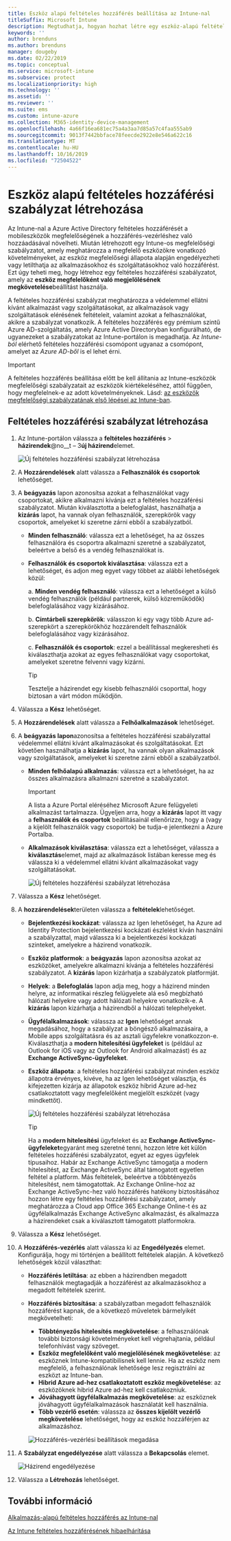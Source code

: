```yaml
---
title: Eszköz alapú feltételes hozzáférés beállítása az Intune-nal
titleSuffix: Microsoft Intune
description: Megtudhatja, hogyan hozhat létre egy eszköz-alapú feltételes hozzáférési szabályzatot az eszközök megfelelőségének és a mobileszközök felügyeletének Microsoft Intune alapján.
keywords: ''
author: brenduns
ms.author: brenduns
manager: dougeby
ms.date: 02/22/2019
ms.topic: conceptual
ms.service: microsoft-intune
ms.subservice: protect
ms.localizationpriority: high
ms.technology: ''
ms.assetid: ''
ms.reviewer: ''
ms.suite: ems
ms.custom: intune-azure
ms.collection: M365-identity-device-management
ms.openlocfilehash: 4a66f16ea681ec75a4a3aa7d85a57c4faa555ab9
ms.sourcegitcommit: 9013f7442bbface78feecde2922e8e546a622c16
ms.translationtype: MT
ms.contentlocale: hu-HU
ms.lasthandoff: 10/16/2019
ms.locfileid: "72504522"
---
```

# <a name="create-a-device-based-conditional-access-policy"></a>Eszköz alapú feltételes hozzáférési szabályzat létrehozása

Az Intune-nal a Azure Active Directory feltételes hozzáférését a mobileszközök megfelelőségének a hozzáférés-vezérléshez való hozzáadásával növelheti. Miután létrehozott egy Intune-os megfelelőségi szabályzatot, amely meghatározza a megfelelő eszközökre vonatkozó követelményeket, az eszköz megfelelőségi állapota alapján engedélyezheti vagy letilthatja az alkalmazásokhoz és szolgáltatásokhoz való hozzáférést. Ezt úgy teheti meg, hogy létrehoz egy feltételes hozzáférési szabályzatot, amely az **eszköz megfelelőként való megjelölésének megkövetelése**beállítást használja.  

A feltételes hozzáférési szabályzat meghatározza a védelemmel ellátni kívánt alkalmazást vagy szolgáltatásokat, az alkalmazások vagy szolgáltatások elérésének feltételeit, valamint azokat a felhasználókat, akikre a szabályzat vonatkozik. A feltételes hozzáférés egy prémium szintű Azure AD-szolgáltatás, amely Azure Active Directoryban konfigurálható, de ugyanezeket a szabályzatokat az Intune-portálon is megadhatja. Az *Intune-ból* elérhető feltételes hozzáférési csomópont ugyanaz a csomópont, amelyet az *Azure AD-ből* is el lehet érni.  

> [!IMPORTANT]
> A feltételes hozzáférés beállítása előtt be kell állítania az Intune-eszközök megfelelőségi szabályzatait az eszközök kiértékeléséhez, attól függően, hogy megfelelnek-e az adott követelményeknek. Lásd: [az eszközök megfelelőségi szabályzatának első lépései az Intune-ban](device-compliance-get-started.md).

## <a name="create-conditional-access-policy"></a>Feltételes hozzáférési szabályzat létrehozása

1. Az Intune-portálon válassza a **feltételes hozzáférés** > **házirendek**@no__t – 3**új házirend**elemet.
   
    ![Új feltételes hozzáférési szabályzat létrehozása](./media/create-conditional-access-intune/create-ca.png)
 
2. A **Hozzárendelések** alatt válassza a **Felhasználók és csoportok** lehetőséget. 
3. A **beágyazás** lapon azonosítsa azokat a felhasználókat vagy csoportokat, akikre alkalmazni kívánja ezt a feltételes hozzáférési szabályzatot. Miután kiválasztotta a belefoglalást, használhatja a **kizárás** lapot, ha vannak olyan felhasználók, szerepkörök vagy csoportok, amelyeket ki szeretne zárni ebből a szabályzatból.  
    - **Minden felhasználó**: válassza ezt a lehetőséget, ha az összes felhasználóra és csoportra alkalmazni szeretné a szabályzatot, beleértve a belső és a vendég felhasználókat is.
  
    - **Felhasználók és csoportok kiválasztása**: válassza ezt a lehetőséget, és adjon meg egyet vagy többet az alábbi lehetőségek közül:
  
      a. **Minden vendég felhasználó**: válassza ezt a lehetőséget a külső vendég felhasználók (például partnerek, külső közreműködők) belefoglalásához vagy kizárásához.
       
      b. **Címtárbeli szerepkörök**: válasszon ki egy vagy több Azure ad-szerepkört a szerepkörökhöz hozzárendelt felhasználók belefoglalásához vagy kizárásához.
      
      c. **Felhasználók és csoportok**: ezzel a beállítással megkeresheti és kiválaszthatja azokat az egyes felhasználókat vagy csoportokat, amelyeket szeretne felvenni vagy kizárni.
     
       > [!TIP]  
       > Tesztelje a házirendet egy kisebb felhasználói csoporttal, hogy biztosan a várt módon működjön.
4. Válassza a **Kész** lehetőséget.
5. A **Hozzárendelések** alatt válassza a **Felhőalkalmazások** lehetőséget. 
6. A **beágyazás lapon**azonosítsa a feltételes hozzáférési szabályzattal védelemmel ellátni kívánt alkalmazásokat és szolgáltatásokat. Ezt követően használhatja a **kizárás** lapot, ha vannak olyan alkalmazások vagy szolgáltatások, amelyeket ki szeretne zárni ebből a szabályzatból.
    - **Minden felhőalapú alkalmazás**: válassza ezt a lehetőséget, ha az összes alkalmazásra alkalmazni szeretné a szabályzatot.
      > [!IMPORTANT]  
      > A lista a Azure Portal eléréséhez Microsoft Azure felügyeleti alkalmazást tartalmazza. Ügyeljen arra, hogy a **kizárás** lapot itt vagy a **felhasználók és csoportok** beállításainál ellenőrizze, hogy a (vagy a kijelölt felhasználók vagy csoportok) be tudja-e jelentkezni a Azure Portalba. 

    - **Alkalmazások kiválasztása**: válassza ezt a lehetőséget, válassza a **kiválasztás**elemet, majd az alkalmazások listában keresse meg és válassza ki a védelemmel ellátni kívánt alkalmazásokat vagy szolgáltatásokat.
    
      ![Új feltételes hozzáférési szabályzat létrehozása](./media/create-conditional-access-intune/create-ca-select-apps.png)

7. Válassza a **Kész** lehetőséget.
8. A **hozzárendelések**területen válassza a **feltételek**lehetőséget.
    - **Bejelentkezési kockázat**: válassza az Igen lehetőséget, ha Azure ad Identity Protection bejelentkezési kockázati észlelést kíván használni a szabályzattal, majd válassza ki a bejelentkezési kockázati szinteket, amelyekre a házirend vonatkozik.
    - **Eszköz platformok**: a **beágyazás** lapon azonosítsa azokat az eszközöket, amelyekre alkalmazni kívánja a feltételes hozzáférési szabályzatot. A **kizárás** lapon kizárhatja a szabályzatok platformját.
    - **Helyek**: a **Belefoglalás** lapon adja meg, hogy a házirend minden helyre, az informatikai részleg felügyelete alá eső megbízható hálózati helyekre vagy adott hálózati helyekre vonatkozik-e. A **kizárás** lapon kizárhatja a házirendből a hálózati telephelyeket. 
    - **Ügyfélalkalmazások**: válassza az **Igen** lehetőséget annak megadásához, hogy a szabályzat a böngésző alkalmazásaira, a Mobile apps szolgáltatásra és az asztali ügyfelekre vonatkozzon-e. Kiválaszthatja a **modern hitelesítési ügyfeleket** is (például az Outlook for iOS vagy az Outlook for Android alkalmazást) és az **Exchange ActiveSync-ügyfeleket**.
    - **Eszköz állapota**: a feltételes hozzáférési szabályzat minden eszköz állapotra érvényes, kivéve, ha az Igen lehetőséget választja, és kifejezetten kizárja az állapotok eszköz hibrid Azure ad-hez csatlakoztatott vagy megfelelőként megjelölt eszközét (vagy mindkettőt).
    
      ![Új feltételes hozzáférési szabályzat létrehozása](./media/create-conditional-access-intune/create-ca-device-platforms.png)

      > [!TIP]  
      > Ha a **modern hitelesítési** ügyfeleket és az **Exchange ActiveSync-ügyfeleket**egyaránt meg szeretné tenni, hozzon létre két külön feltételes hozzáférési szabályzatot, egyet az egyes ügyfelek típusaihoz. Habár az Exchange ActiveSync támogatja a modern hitelesítést, az Exchange ActiveSync által támogatott egyetlen feltétel a platform. Más feltételek, beleértve a többtényezős hitelesítést, nem támogatottak. Az Exchange Online-hoz az Exchange ActiveSync-hez való hozzáférés hatékony biztosításához hozzon létre egy feltételes hozzáférési szabályzatot, amely meghatározza a Cloud app Office 365 Exchange Online-t és az ügyfélalkalmazás Exchange ActiveSync alkalmazást, és alkalmazza a házirendeket csak a kiválasztott támogatott platformokra.

9. Válassza a **Kész** lehetőséget.
10. A **Hozzáférés-vezérlés** alatt válassza ki az **Engedélyezés** elemet. Konfigurálja, hogy mi történjen a beállított feltételek alapján.  A következő lehetőségek közül választhat:
    - **Hozzáférés letiltása**: az ebben a házirendben megadott felhasználók megtagadják a hozzáférést az alkalmazásokhoz a megadott feltételek szerint.
    - **Hozzáférés biztosítása**: a szabályzatban megadott felhasználók hozzáférést kapnak, de a következő műveletek bármelyikét megkövetelheti:
      - **Többtényezős hitelesítés megkövetelése**: a felhasználónak további biztonsági követelményeket kell végrehajtania, például telefonhívást vagy szöveget.
      - **Eszköz megfelelőként való megjelölésének megkövetelése**: az eszköznek Intune-kompatibilisnek kell lennie. Ha az eszköz nem megfelelő, a felhasználónak lehetősége lesz regisztrálni az eszközt az Intune-ban. 
      - **Hibrid Azure ad-hez csatlakoztatott eszköz megkövetelése**: az eszközöknek hibrid Azure ad-hez kell csatlakozniuk.
      - **Jóváhagyott ügyfélalkalmazás megkövetelése**: az eszköznek jóváhagyott ügyfélalkalmazások használatát kell használnia. 
      - **Több vezérlő esetén**: válassza az **összes kijelölt vezérlő megkövetelése** lehetőséget, hogy az eszköz hozzáférjen az alkalmazáshoz.
    
      ![Hozzáférés-vezérlési beállítások megadása](./media/create-conditional-access-intune/create-ca-grant-access-settings.png)
 
11. A **Szabályzat engedélyezése** alatt válassza a **Bekapcsolás** elemet.
     
     ![Házirend engedélyezése](./media/create-conditional-access-intune/enable-policy.png)

12. Válassza a **Létrehozás** lehetőséget.

## <a name="see-also"></a>További információ
[Alkalmazás-alapú feltételes hozzáférés az Intune-nal](app-based-conditional-access-intune.md)

[Az Intune feltételes hozzáférésének hibaelhárítása](https://support.microsoft.com/help/4456106)
